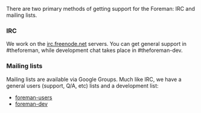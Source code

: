 
There are two primary methods of getting support for the Foreman: IRC and mailing lists.

### IRC
We work on the [irc.freenode.net](http://webchat.freenode.net/) servers. You can get general support in #theforeman, while development chat takes place in #theforeman-dev.

### Mailing lists
Mailing lists are available via Google Groups. Much like IRC, we have a general users (support, Q/A, etc) lists and a development list:

* [foreman-users](https://groups.google.com/forum/?fromgroups#!forum/foreman-users)
* [foreman-dev](https://groups.google.com/forum/?fromgroups#!forum/foreman-users)
